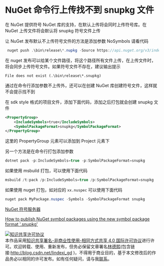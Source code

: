 # NuGet 命令行上传找不到 snupkg 文件

在 NuGet 提供符号 NuGet 库的支持，在默认上传将会同时上传符号库。在 NuGet 上传文件将会默认将 snupkg 符号文件上传

<!--more-->
<!-- 发布 -->
<!-- 标签：NuGet -->

让 NuGet 发布默认不上传符号文件的方法是添加参数 NoSymbols 请看代码

```csharp
 nuget push .\bin\release\*.nupkg -Source https://api.nuget.org/v3/index.json -SkipDuplicate -NoSymbols 
```

在 nuget 发布可以给某个文件路径，将这个路径所有文件上传，在上传文件时，将会同步上传符号文件。如果符号文件不存在，建议输出提示

```
File does not exist (.\bin\release\*.snupkg)
```

通过在命令行添加参数不上传外，还可以在创建 NuGet 库创建符号文件，这样就不会提示找不到

在 sdk style 格式的项目文件，添加下面代码，添加之后打包就会创建 snupkg 文件

```xml
<PropertyGroup>
    <IncludeSymbols>true</IncludeSymbols>	
    <SymbolPackageFormat>snupkg</SymbolPackageFormat>	
</PropertyGroup>
```

这里的 PropertyGroup 元素可以添加到 Project 元素下

另一个方法是在命令行打包添加参数

```csharp
dotnet pack -p:IncludeSymbols=true -p:SymbolPackageFormat=snupkg
```

如果使用 msbuild 打包，可以使用下面代码

```csharp
msbuild /t:pack /p:IncludeSymbols=true /p:SymbolPackageFormat=snupkg
```

如果使用 nuget 打包，如对应的 `xx.nuspec` 可以使用下面代码

```csharp
nuget pack MyPackage.nuspec -Symbols -SymbolPackageFormat snupkg
```

[NuGet 符号服务器](https://blog.lindexi.com/post/NuGet-%E7%AC%A6%E5%8F%B7%E6%9C%8D%E5%8A%A1%E5%99%A8.html )

[How to publish NuGet symbol packages using the new symbol package format '.snupkg'](https://docs.microsoft.com/en-us/nuget/create-packages/symbol-packages-snupkg )

<a rel="license" href="http://creativecommons.org/licenses/by-nc-sa/4.0/"><img alt="知识共享许可协议" style="border-width:0" src="https://licensebuttons.net/l/by-nc-sa/4.0/88x31.png" /></a><br />本作品采用<a rel="license" href="http://creativecommons.org/licenses/by-nc-sa/4.0/">知识共享署名-非商业性使用-相同方式共享 4.0 国际许可协议</a>进行许可。欢迎转载、使用、重新发布，但务必保留文章署名[林德熙](http://blog.csdn.net/lindexi_gd)(包含链接:http://blog.csdn.net/lindexi_gd )，不得用于商业目的，基于本文修改后的作品务必以相同的许可发布。如有任何疑问，请与我[联系](mailto:lindexi_gd@163.com)。

